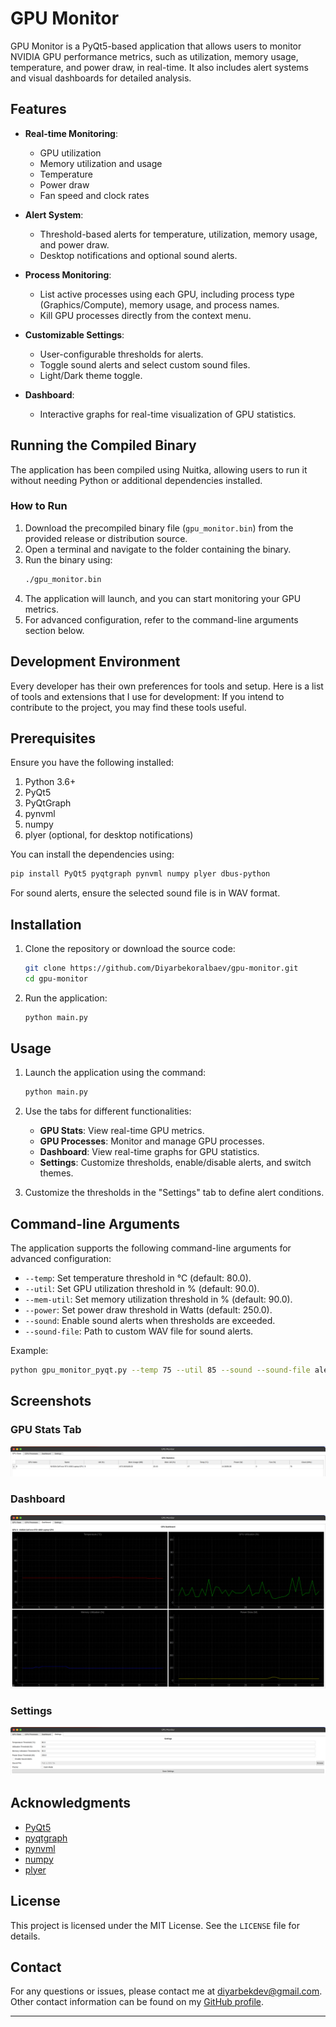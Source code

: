 
# GPU Monitor

GPU Monitor is a PyQt5-based application that allows users to monitor NVIDIA GPU performance metrics, such as utilization, memory usage, temperature, and power draw, in real-time. It also includes alert systems and visual dashboards for detailed analysis.

## Features

- **Real-time Monitoring**:
  - GPU utilization
  - Memory utilization and usage
  - Temperature
  - Power draw
  - Fan speed and clock rates

- **Alert System**:
  - Threshold-based alerts for temperature, utilization, memory usage, and power draw.
  - Desktop notifications and optional sound alerts.

- **Process Monitoring**:
  - List active processes using each GPU, including process type (Graphics/Compute), memory usage, and process names.
  - Kill GPU processes directly from the context menu.

- **Customizable Settings**:
  - User-configurable thresholds for alerts.
  - Toggle sound alerts and select custom sound files.
  - Light/Dark theme toggle.

- **Dashboard**:
  - Interactive graphs for real-time visualization of GPU statistics.

## Running the Compiled Binary
The application has been compiled using Nuitka, allowing users to run it without needing Python or additional dependencies installed.

### How to Run
1. Download the precompiled binary file (`gpu_monitor.bin`) from the provided release or distribution source.
2. Open a terminal and navigate to the folder containing the binary.
3. Run the binary using:
    ```bash
    ./gpu_monitor.bin
    ```
4. The application will launch, and you can start monitoring your GPU metrics.
5. For advanced configuration, refer to the command-line arguments section below.


## Development Environment

Every developer has their own preferences for tools and setup. Here is a list of tools and extensions that I use for development: If you intend to contribute to the project, you may find these tools useful.

## Prerequisites

Ensure you have the following installed:

1. Python 3.6+
2. PyQt5
3. PyQtGraph
4. pynvml
5. numpy
6. plyer (optional, for desktop notifications)

You can install the dependencies using:

```bash
pip install PyQt5 pyqtgraph pynvml numpy plyer dbus-python
```

For sound alerts, ensure the selected sound file is in WAV format.

## Installation

1. Clone the repository or download the source code:
   ```bash
   git clone https://github.com/Diyarbekoralbaev/gpu-monitor.git
   cd gpu-monitor
   ```

2. Run the application:
   ```bash
   python main.py
   ```

## Usage

1. Launch the application using the command:
   ```bash
   python main.py
   ```

2. Use the tabs for different functionalities:
   - **GPU Stats**: View real-time GPU metrics.
   - **GPU Processes**: Monitor and manage GPU processes.
   - **Dashboard**: View real-time graphs for GPU statistics.
   - **Settings**: Customize thresholds, enable/disable alerts, and switch themes.

3. Customize the thresholds in the "Settings" tab to define alert conditions.

## Command-line Arguments

The application supports the following command-line arguments for advanced configuration:

- `--temp`: Set temperature threshold in °C (default: 80.0).
- `--util`: Set GPU utilization threshold in % (default: 90.0).
- `--mem-util`: Set memory utilization threshold in % (default: 90.0).
- `--power`: Set power draw threshold in Watts (default: 250.0).
- `--sound`: Enable sound alerts when thresholds are exceeded.
- `--sound-file`: Path to custom WAV file for sound alerts.

Example:

```bash
python gpu_monitor_pyqt.py --temp 75 --util 85 --sound --sound-file alert.wav
```

## Screenshots

### GPU Stats Tab
![GPU Stats Tab](screenshots/stats_tab.png)

### Dashboard
![Dashboard](screenshots/dashboard.png)

### Settings
![Settings](screenshots/settings.png)

## Acknowledgments

- [PyQt5](https://riverbankcomputing.com/software/pyqt/intro)
- [pyqtgraph](https://www.pyqtgraph.org/)
- [pynvml](https://pypi.org/project/pynvml/)
- [numpy](https://numpy.org/)
- [plyer](https://plyer.readthedocs.io/en/latest/)

## License

This project is licensed under the MIT License. See the `LICENSE` file for details.

## Contact

For any questions or issues, please contact me at [diyarbekdev@gmail.com](mailto:diyarbekdev@gmail.com).
Other contact information can be found on my [GitHub profile](https://github.com/Diyarbekoralbaev/).

---